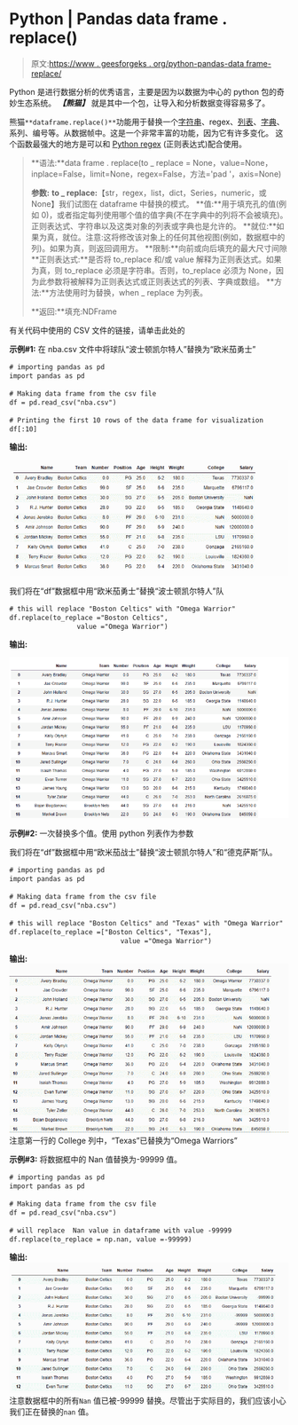 # Python | Pandas data frame . replace()

> 原文:[https://www . geesforgeks . org/python-pandas-data frame-replace/](https://www.geeksforgeeks.org/python-pandas-dataframe-replace/)

Python 是进行数据分析的优秀语言，主要是因为以数据为中心的 python 包的奇妙生态系统。 ***【熊猫】*** 就是其中一个包，让导入和分析数据变得容易多了。

熊猫`**dataframe.replace()**`功能用于替换一个[字符串](https://www.geeksforgeeks.org/python-strings/)、regex、[列表](https://www.geeksforgeeks.org/python-list/)、[字典](https://www.geeksforgeeks.org/python-dictionary/)、系列、编号等。从数据帧中。这是一个非常丰富的功能，因为它有许多变化。
这个函数最强大的地方是可以和 [Python regex](https://www.geeksforgeeks.org/regular-expression-python-examples-set-1/) (正则表达式)配合使用。

> **语法:**data frame . replace(to _ replace = None，value=None，inplace=False，limit=None，regex=False，方法='pad '，axis=None)
> 
> **参数:**
> **to _ replace:**【str，regex，list，dict，Series，numeric，或 None】我们试图在 dataframe 中替换的模式。
> **值:**用于填充孔的值(例如 0)，或者指定每列使用哪个值的值字典(不在字典中的列将不会被填充)。正则表达式、字符串以及这类对象的列表或字典也是允许的。
> **就位:**如果为真，就位。注意:这将修改该对象上的任何其他视图(例如，数据框中的列)。如果为真，则返回调用方。
> **限制:**向前或向后填充的最大尺寸间隙
> **正则表达式:**是否将 to_replace 和/或 value 解释为正则表达式。如果为真，则 to_replace 必须是字符串。否则，to_replace 必须为 None，因为此参数将被解释为正则表达式或正则表达式的列表、字典或数组。
> **方法:**方法使用时为替换，when _ replace 为列表。
> 
> **返回:**填充:NDFrame

有关代码中使用的 CSV 文件的链接，请单击此处的

**示例#1:** 在 nba.csv 文件中将球队“波士顿凯尔特人”替换为“欧米茄勇士”

```
# importing pandas as pd
import pandas as pd

# Making data frame from the csv file
df = pd.read_csv("nba.csv")

# Printing the first 10 rows of the data frame for visualization
df[:10]
```

**输出:**

![](img/836ed1d13f8962a28804f881cfca5a18.png)

我们将在“df”数据框中用“欧米茄勇士”替换“波士顿凯尔特人”队

```
# this will replace "Boston Celtics" with "Omega Warrior"
df.replace(to_replace ="Boston Celtics",
                 value ="Omega Warrior")
```

**输出:**

![](img/af7775779e357b473f3a77f68bea2d89.png)

**示例#2:** 一次替换多个值。使用 python 列表作为参数

我们将在“df”数据框中用“欧米茄战士”替换“波士顿凯尔特人”和“德克萨斯”队。

```
# importing pandas as pd
import pandas as pd

# Making data frame from the csv file
df = pd.read_csv("nba.csv")

# this will replace "Boston Celtics" and "Texas" with "Omega Warrior"
df.replace(to_replace =["Boston Celtics", "Texas"], 
                            value ="Omega Warrior")
```

**输出:**
![](img/83d0bf29c51f179afc18e23b143b5d98.png)
注意第一行的 College 列中，“Texas”已替换为“Omega Warriors”

**示例#3:** 将数据框中的 Nan 值替换为-99999 值。

```
# importing pandas as pd
import pandas as pd

# Making data frame from the csv file
df = pd.read_csv("nba.csv")

# will replace  Nan value in dataframe with value -99999 
df.replace(to_replace = np.nan, value =-99999)
```

**输出:**
![](img/f6706980b586f3514acd07fd0c49ff02.png)
注意数据框中的所有`Nan` 值已被-99999 替换。尽管出于实际目的，我们应该小心我们正在替换的`nan` 值。